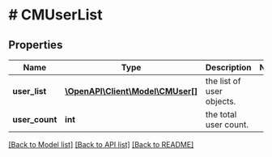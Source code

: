 # # CMUserList

## Properties

Name | Type | Description | Notes
------------ | ------------- | ------------- | -------------
**user_list** | [**\OpenAPI\Client\Model\CMUser[]**](CMUser.md) | the list of user objects. |
**user_count** | **int** | the total user count. |

[[Back to Model list]](../../README.md#models) [[Back to API list]](../../README.md#endpoints) [[Back to README]](../../README.md)
